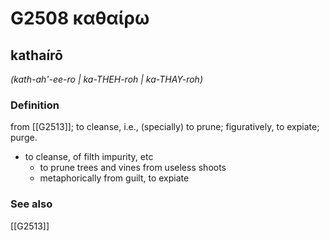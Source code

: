 # G2508 καθαίρω

## kathaírō

_(kath-ah'-ee-ro | ka-THEH-roh | ka-THAY-roh)_

### Definition

from [[G2513]]; to cleanse, i.e., (specially) to prune; figuratively, to expiate; purge.

- to cleanse, of filth impurity, etc
  - to prune trees and vines from useless shoots
  - metaphorically from guilt, to expiate

### See also

[[G2513]]


